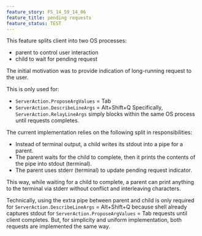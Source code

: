 ```yaml
---
feature_story: FS_14_59_14_06
feature_title: pending requests
feature_status: TEST
---
```


This feature splits client into two OS processes:
*   parent to control user interaction
*   child to wait for pending request

The initial motivation was to provide indication of long-running request to the user.

This is only used for:
*   `ServerAction.ProposeArgValues` = Tab
*   `ServerAction.DescribeLineArgs` = Alt+Shift+Q
Specifically, `ServerAction.RelayLineArgs` simply blocks within the same OS process until requests completes.

The current implementation relies on the following split in responsibilities:
*   Instead of terminal output, a child writes its stdout into a pipe for a parent.
*   The parent waits for the child to complete, then it prints the contents of the pipe into stdout (terminal).
*   The parent uses stderr (terminal) to update pending request indicator.

This way, while waiting for a child to complete, a parent can print anything to the terminal via stderr
without conflict and interleaving characters.

Technically, using the extra pipe between parent and child is
only required for `ServerAction.DescribeLineArgs` = Alt+Shift+Q because
shell already captures stdout for `ServerAction.ProposeArgValues` = Tab requests until client completes.
But, for simplicity and uniform implementation, both requests are implemented the same way.
